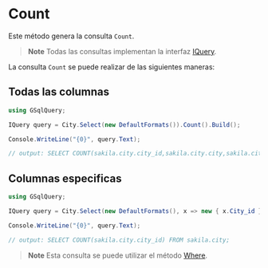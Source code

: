 # Count

Este método genera la consulta `Count`.

> **Note**
>Todas las consultas implementan la interfaz [IQuery](IQuery.md).

La consulta `Count` se puede realizar de las siguientes maneras:

## Todas las columnas

```csharp
using GSqlQuery;

IQuery query = City.Select(new DefaultFormats()).Count().Build();

Console.WriteLine("{0}", query.Text);

// output: SELECT COUNT(sakila.city.city_id,sakila.city.city,sakila.city.country_id,sakila.city.last_update) FROM sakila.city;
```

## Columnas especificas
```csharp
using GSqlQuery;

IQuery query = City.Select(new DefaultFormats(), x => new { x.City_id }).Count().Build();

Console.WriteLine("{0}", query.Text);

// output: SELECT COUNT(sakila.city.city_id) FROM sakila.city;
```

> **Note**
>Esta consulta se puede utilizar el método [Where](Where.md).